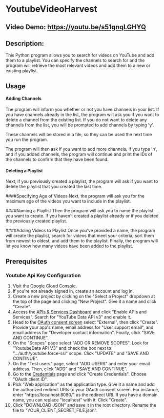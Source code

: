 # YoutubeVideoHarvest


## Video Demo:  <https://youtu.be/s51gnqLGHYQ>


## Description:
This Python program allows you to search for videos on YouTube and add them to a playlist. You can specify the channels to search for and the program will retrieve the most relevant videos and add them to a new or existing playlist.

## Usage
#### Adding Channels
The program will inform you whether or not you have channels in your list. If you have channels already in the list, the program will ask you if you want to delete a channel from the existing list. If you do not want to delete any channels from the list, you will be prompted to add channels by typing 'y'.

These channels will be stored in a file, so they can be used the next time you run the program.

The program will then ask if you want to add more channels. If you type 'n', and if you added channels, the program will continue and print the IDs of the channels to confirm that they have been found.

#### Deleting a Playlist
Next, if you previously created a playlist, the program will ask if you want to delete the playlist that you created the last time.

####Specifying Age of Videos
Next, the program will ask you for the maximum age of the videos you want to include in the playlist.

####Naming a Playlist
Then the program will ask you to name the playlist you want to create. If you haven’t created a playlist already or if you deleted the previously created playlist.

####Adding Videos to Playlist
Once you've provided a name, the program will create the playlist, search for videos that meet your criteria, sort them from newest to oldest, and add them to the playlist. Finally, the program will let you know how many videos have been added to the playlist.

## Prerequisites
### Youtube Api Key Configuration

1. Visit the [Google Cloud Console](https://console.cloud.google.com/).
2. If you're not already signed in, create an account and log in.
3. Create a new project by clicking on the "Select a Project" dropdown at the top of the page and clicking "New Project". Give it a name and click "Create".
4. Access the [APIs & Services Dashboard](https://console.cloud.google.com/apis/dashboard) and click "Enable APIs and Services". Search for "YouTube Data API v3" and enable it.
5. Head to the [OAuth consent screen](https://console.cloud.google.com/apis/credentials/consent)  select "External", then click "Create". Provide your app's name, email address for "User support email", and email address for "Developer contact information". Finally, click "SAVE AND CONTINUE".
6. On the "Scopes" page select "ADD OR REMOVE SCOPES". Look for "YoutubeData API V3" and check the box next to ".../auth/youtube.force-ssl" scope. Click "UPDATE" and "SAVE AND CONTINUE".
7. On the "Test users" page, select "ADD USERS" and enter your email address. Then, click "ADD" and "SAVE AND CONTINUE".
8. Go to the [Credentials](https://console.cloud.google.com/apis/credentials) page and click "Create Credentials". Choose "OAuth client ID".
9. Pick "Web application" as the application type. Give it a name and add the authorized redirect URIs to your OAuth consent screen. For instance, enter "https://localhost:8080/" as the redirect URI. If you have a domain name, you can replace "localhost" with it. Click "Create".
10. Click "DOWNLOAD JSON" and save it in the root directory. Rename the file to "YOUR_CLIENT_SECRET_FILE.json".